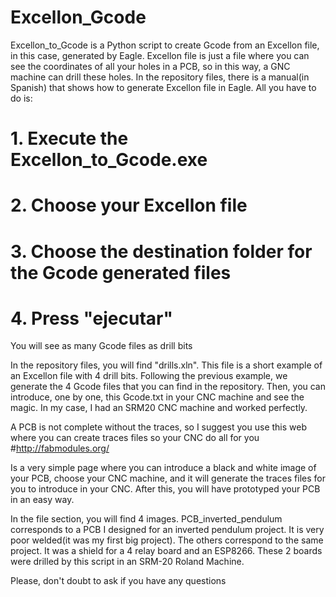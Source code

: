 # Excellon_Gcode
Excellon_to_Gcode is a Python script to create Gcode from an Excellon file, in this case, generated by Eagle.
Excellon file is just a file where you can see the coordinates of all your holes in a PCB, so in this way, a GNC machine can drill these holes.
In the repository files, there is a manual(in Spanish) that shows how to generate Excellon file in Eagle.
All you have to do is:
#   1. Execute the Excellon_to_Gcode.exe
#   2. Choose your Excellon file
#   3. Choose the destination folder for the Gcode generated files
#   4. Press "ejecutar"
You will see as many Gcode files as drill bits

In the repository files, you will find "drills.xln". This file is a short example of an Excellon file with 4 drill bits. Following the previous example, we generate the 4 Gcode files that you can find in the repository.
Then, you can introduce, one by one, this Gcode.txt in your CNC machine and see the magic. In my case, I had an SRM20 CNC machine and worked perfectly.

A PCB is not complete without the traces, so I suggest you use this web where you can create traces files so your CNC do all for you
#http://fabmodules.org/

Is a very simple page where you can introduce a black and white image of your PCB, choose your CNC machine, and it will generate the traces files for you to introduce in your CNC. After this, you will have prototyped your PCB in an easy way. 

In the file section, you will find 4 images. PCB_inverted_pendulum corresponds to a PCB I designed for an inverted pendulum project. It is very poor welded(it was my first big project). The others correspond to the same project. It was a shield for a 4 relay board and an ESP8266. These 2 boards were drilled by this script in an SRM-20 Roland Machine.

Please, don't doubt to ask if you have any questions
